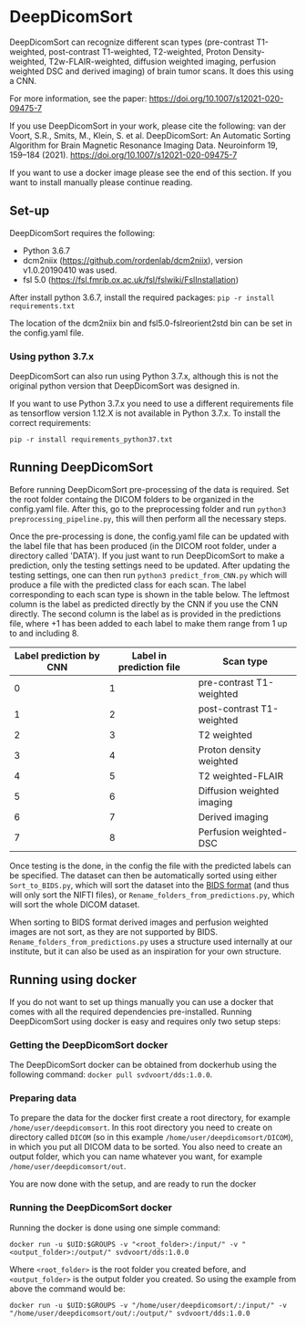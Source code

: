 # DeepDicomSort

DeepDicomSort can recognize different scan types (pre-contrast T1-weighted, post-contrast T1-weighted, T2-weighted, Proton Density-weighted, T2w-FLAIR-weighted, diffusion weighted imaging, perfusion weighted DSC and derived imaging) of brain tumor scans.
It does this using a CNN.

For more information, see the paper: https://doi.org/10.1007/s12021-020-09475-7

If you use DeepDicomSort in your work, please cite the following: van der Voort, S.R., Smits, M., Klein, S. et al. DeepDicomSort: An Automatic Sorting Algorithm for Brain Magnetic Resonance Imaging Data. Neuroinform 19, 159–184 (2021). https://doi.org/10.1007/s12021-020-09475-7



If you want to use a docker image please see the end of this section.
If you want to install manually please continue reading.


## Set-up
DeepDicomSort requires the following:
- Python 3.6.7
- dcm2niix (https://github.com/rordenlab/dcm2niix), version v1.0.20190410 was used.
- fsl 5.0 (https://fsl.fmrib.ox.ac.uk/fsl/fslwiki/FslInstallation)

After install python 3.6.7, install the required packages:
`pip -r install requirements.txt`

The location of the dcm2niix bin and fsl5.0-fslreorient2std bin can be set in the config.yaml file.

### Using python 3.7.x

DeepDicomSort can also run using Python 3.7.x, although this is not the original python version that DeepDicomSort was designed in.

If you want to use Python 3.7.x you need to use a different requirements file as tensorflow version 1.12.X is not available in Python 3.7.x. To install the correct requirements:

`pip -r install requirements_python37.txt`

## Running DeepDicomSort

Before running DeepDicomSort pre-processing of the data is required.
Set the root folder containg the DICOM folders to be organized in the config.yaml file.
After this, go to the preprocessing folder and run `python3 preprocessing_pipeline.py`, this will then perform all the necessary steps.

Once the pre-processing is done, the config.yaml file can be updated with the label file that has been produced (in the DICOM root folder, under a directory called 'DATA'). If you just want to run DeepDicomSort to make a prediction, only the testing settings need to be updated.
After updating the testing settings, one can then run `python3 predict_from_CNN.py` which will produce a file with the predicted class for each scan.
The label corresponding to each scan type is shown in the table below. The leftmost column is the label as predicted directly by the CNN if you use the CNN directly. The second column is the label as is provided in the predictions file, where +1 has been added to each label to make them range from 1 up to and including 8.

| Label prediction by CNN  | Label in prediction file | Scan type |
| ------------- | -------------  | ------------- |
| 0  | 1 | pre-contrast T1-weighted  |
| 1  | 2 | post-contrast T1-weighted  |
| 2  | 3 | T2 weighted |
| 3  | 4 | Proton density weighted |
| 4  | 5 | T2 weighted-FLAIR |
| 5  | 6 | Diffusion weighted imaging |
| 6  | 7 | Derived imaging |
| 7  | 8 | Perfusion weighted-DSC|

Once testing is the done, in the config the file with the predicted labels can be specified.
The dataset can then be automatically sorted using either `Sort_to_BIDS.py`, which will sort the dataset into the [BIDS format](https://bids.neuroimaging.io/) (and thus will only sort the NIFTI files), or `Rename_folders_from_predictions.py`, which will sort the whole DICOM dataset.

When sorting to BIDS format derived images and perfusion weighted images are not sort, as they are not supported by BIDS.
`Rename_folders_from_predictions.py` uses a structure used internally at our institute, but it can also be used as an inspiration for your own structure.


## Running using docker

If you do not want to set up things manually you can use a docker that comes with all the required dependencies pre-installed.
Running DeepDicomSort using docker is easy and requires only two setup steps:

### Getting the DeepDicomSort docker
The DeepDicomSort docker can be obtained from dockerhub using the following command: `docker pull svdvoort/dds:1.0.0`.

### Preparing data
To prepare the data for the docker first create a root directory, for example `/home/user/deepdicomsort`.
In this root directory you need to create on directory called `DICOM` (so in this example `/home/user/deepdicomsort/DICOM`), in which you put all DICOM data to be sorted.
You also need to create an output folder, which you can name whatever you want, for example `/home/user/deepdicomsort/out`.

You are now done with the setup, and are ready to run the docker

### Running the DeepDicomSort docker

Running the docker is done using one simple command:

`docker run -u $UID:$GROUPS -v "<root_folder>:/input/" -v "<output_folder>:/output/" svdvoort/dds:1.0.0`

Where `<root_folder>` is the root folder you created before, and `<output_folder>` is the output folder you created.
So using the example from above the command would be:

`docker run -u $UID:$GROUPS -v "/home/user/deepdicomsort/:/input/" -v "/home/user/deepdicomsort/out/:/output/" svdvoort/dds:1.0.0`

